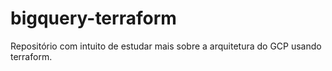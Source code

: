 # bigquery-terraform
Repositório com intuito de estudar mais sobre a arquitetura do GCP usando terraform.
